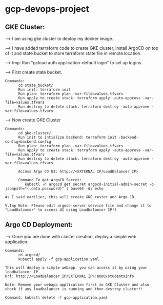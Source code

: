 # gcp-devops-project

GKE Cluster:
------------
--> I am using gke cluster to deploy my docker image.

--> I have added terraform code to create GKE cluster, install ArgoCD on top of it and state bucket to store terraform state file in remote location.

--> Imp: Run "gcloud auth application-default login" to set up logins.

--> First create state bucket. 
    
    Commands:
          cd state_bucket/
          Run init: terraform init
          Run plan: terraform plan -var-file=values.tfvars
          Run apply to create stack: terraform apply -auto-approve -var-file=values.tfvars
          Run destroy to delete stack: terraform destroy -auto-approve -var-file=values.tfvars

--> Now create GKE Cluster

    Commands:
          cd gke-cluster/
          Run init to intialize backend: terraform init -backend-config=backend.config
          Run plan: terraform plan -var-file=values.tfvars
          Run apply to create stack: terraform apply -auto-approve -var-file=values.tfvars
          Run destroy to delete stack: terraform destroy -auto-approve -var-file=values.tfvars 
 
          Access Argo CD UI: http://<EXTERNAL IP/LoadBalancer IP>
 
          Command To get ArgoCD Secret:
             kubectl -n argocd get secret argocd-initial-admin-secret -o jsonpath="{.data.password}" | base64 -d; echo

    As I said earilier, this will create GKE custer and Argo CD. 
  
    V.Imp Note: Please edit argocd-server service file and change it to "LoadBalancer" to access UI using Loadbalancer IP!!

Argo CD Deployment:
------------------

--> Once you are done with cluster creation, deploy a simple web application.

    Commands:
          cd argocd/
          kubectl apply -f gcp-application.yaml

    This will deploy a simple webapp. you can access it by using your loadbalancer IP.
    Url: http://<LoadBalancer IP/EXTERNAL IP>:8080/studentsinfo

    Note: Remove your webapp application first in GKE Cluster and also check if any loadbalancer is running and then destroy cluster!!

    Command: kubectl delete -f gcp-application.yaml
